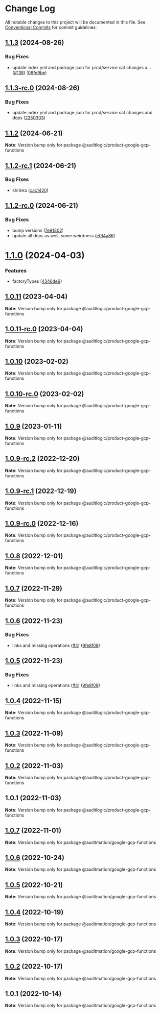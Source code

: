 # Change Log

All notable changes to this project will be documented in this file.
See [Conventional Commits](https://conventionalcommits.org) for commit guidelines.

## [1.1.3](https://github.com/auditlogic/product/compare/@auditlogic/product-google-gcp-functions@1.1.2...@auditlogic/product-google-gcp-functions@1.1.3) (2024-08-26)


### Bug Fixes

* update index yml and package json for prod/service cat changes a… ([#138](https://github.com/auditlogic/product/issues/138)) ([08fe9be](https://github.com/auditlogic/product/commit/08fe9beb1c8457462a19bc69caa02e6212d97e1a))





## [1.1.3-rc.0](https://github.com/auditlogic/product/compare/@auditlogic/product-google-gcp-functions@1.1.2...@auditlogic/product-google-gcp-functions@1.1.3-rc.0) (2024-08-26)


### Bug Fixes

* update index yml and package json for prod/service cat changes and deps ([2250303](https://github.com/auditlogic/product/commit/225030363a363608240135b7ebed386b28f01e4b))





## [1.1.2](https://github.com/auditlogic/product/compare/@auditlogic/product-google-gcp-functions@1.1.2-rc.1...@auditlogic/product-google-gcp-functions@1.1.2) (2024-06-21)

**Note:** Version bump only for package @auditlogic/product-google-gcp-functions





## [1.1.2-rc.1](https://github.com/auditlogic/product/compare/@auditlogic/product-google-gcp-functions@1.1.2-rc.0...@auditlogic/product-google-gcp-functions@1.1.2-rc.1) (2024-06-21)


### Bug Fixes

* shrinks ([cac1420](https://github.com/auditlogic/product/commit/cac14200fefcd8183ab69fe89a47bd3f70f563e9))





## [1.1.2-rc.0](https://github.com/auditlogic/product/compare/@auditlogic/product-google-gcp-functions@1.1.0...@auditlogic/product-google-gcp-functions@1.1.2-rc.0) (2024-06-21)


### Bug Fixes

* bump versions ([7e91302](https://github.com/auditlogic/product/commit/7e913023b8b312150ed7762c32fbbe616be71de5))
* update all deps as well, some weirdness ([e0f4a86](https://github.com/auditlogic/product/commit/e0f4a864714e2d3de6bbf3da014d5312fe53be2f))





# [1.1.0](https://github.com/auditlogic/product/compare/@auditlogic/product-google-gcp-functions@1.0.11...@auditlogic/product-google-gcp-functions@1.1.0) (2024-04-03)


### Features

* factoryTypes ([4346de9](https://github.com/auditlogic/product/commit/4346de92693aee892fccf725338ffc7b80ab182b))





## [1.0.11](https://github.com/auditlogic/product/compare/@auditlogic/product-google-gcp-functions@1.0.10...@auditlogic/product-google-gcp-functions@1.0.11) (2023-04-04)

**Note:** Version bump only for package @auditlogic/product-google-gcp-functions





## [1.0.11-rc.0](https://github.com/auditlogic/product/compare/@auditlogic/product-google-gcp-functions@1.0.10...@auditlogic/product-google-gcp-functions@1.0.11-rc.0) (2023-04-04)

**Note:** Version bump only for package @auditlogic/product-google-gcp-functions





## [1.0.10](https://github.com/auditlogic/product/compare/@auditlogic/product-google-gcp-functions@1.0.9...@auditlogic/product-google-gcp-functions@1.0.10) (2023-02-02)

**Note:** Version bump only for package @auditlogic/product-google-gcp-functions





## [1.0.10-rc.0](https://github.com/auditlogic/product/compare/@auditlogic/product-google-gcp-functions@1.0.9...@auditlogic/product-google-gcp-functions@1.0.10-rc.0) (2023-02-02)

**Note:** Version bump only for package @auditlogic/product-google-gcp-functions





## [1.0.9](https://github.com/auditlogic/product/compare/@auditlogic/product-google-gcp-functions@1.0.9-rc.2...@auditlogic/product-google-gcp-functions@1.0.9) (2023-01-11)

**Note:** Version bump only for package @auditlogic/product-google-gcp-functions





## [1.0.9-rc.2](https://github.com/auditlogic/product/compare/@auditlogic/product-google-gcp-functions@1.0.8...@auditlogic/product-google-gcp-functions@1.0.9-rc.2) (2022-12-20)

**Note:** Version bump only for package @auditlogic/product-google-gcp-functions





## [1.0.9-rc.1](https://github.com/auditlogic/product/compare/@auditlogic/product-google-gcp-functions@1.0.8...@auditlogic/product-google-gcp-functions@1.0.9-rc.1) (2022-12-19)

**Note:** Version bump only for package @auditlogic/product-google-gcp-functions





## [1.0.9-rc.0](https://github.com/auditlogic/product/compare/@auditlogic/product-google-gcp-functions@1.0.8...@auditlogic/product-google-gcp-functions@1.0.9-rc.0) (2022-12-16)

**Note:** Version bump only for package @auditlogic/product-google-gcp-functions





## [1.0.8](https://github.com/auditlogic/product/compare/@auditlogic/product-google-gcp-functions@1.0.7...@auditlogic/product-google-gcp-functions@1.0.8) (2022-12-01)

**Note:** Version bump only for package @auditlogic/product-google-gcp-functions





## [1.0.7](https://github.com/auditlogic/product/compare/@auditlogic/product-google-gcp-functions@1.0.6...@auditlogic/product-google-gcp-functions@1.0.7) (2022-11-29)

**Note:** Version bump only for package @auditlogic/product-google-gcp-functions





## [1.0.6](https://github.com/auditlogic/product/compare/@auditlogic/product-google-gcp-functions@1.0.4...@auditlogic/product-google-gcp-functions@1.0.6) (2022-11-23)


### Bug Fixes

* links and missing operations ([#4](https://github.com/auditlogic/product/issues/4)) ([9fe8f08](https://github.com/auditlogic/product/commit/9fe8f08fe7c57fdb79f991ac35bd6ac2e7dcad38))





## [1.0.5](https://github.com/auditlogic/product/compare/@auditlogic/product-google-gcp-functions@1.0.4...@auditlogic/product-google-gcp-functions@1.0.5) (2022-11-23)


### Bug Fixes

* links and missing operations ([#4](https://github.com/auditlogic/product/issues/4)) ([9fe8f08](https://github.com/auditlogic/product/commit/9fe8f08fe7c57fdb79f991ac35bd6ac2e7dcad38))





## [1.0.4](https://github.com/auditlogic/product/compare/@auditlogic/product-google-gcp-functions@1.0.3...@auditlogic/product-google-gcp-functions@1.0.4) (2022-11-15)

**Note:** Version bump only for package @auditlogic/product-google-gcp-functions





## [1.0.3](https://github.com/auditlogic/product/compare/@auditlogic/product-google-gcp-functions@1.0.2...@auditlogic/product-google-gcp-functions@1.0.3) (2022-11-09)

**Note:** Version bump only for package @auditlogic/product-google-gcp-functions





## [1.0.2](https://github.com/auditlogic/product/compare/@auditlogic/product-google-gcp-functions@1.0.1...@auditlogic/product-google-gcp-functions@1.0.2) (2022-11-03)

**Note:** Version bump only for package @auditlogic/product-google-gcp-functions





## 1.0.1 (2022-11-03)

**Note:** Version bump only for package @auditlogic/product-google-gcp-functions





## [1.0.7](https://github.com/auditmation/store-content/compare/@auditmation/google-gcp-functions@1.0.6...@auditmation/google-gcp-functions@1.0.7) (2022-11-01)

**Note:** Version bump only for package @auditmation/google-gcp-functions





## [1.0.6](https://github.com/auditmation/store-content/compare/@auditmation/google-gcp-functions@1.0.5...@auditmation/google-gcp-functions@1.0.6) (2022-10-24)

**Note:** Version bump only for package @auditmation/google-gcp-functions





## [1.0.5](https://github.com/auditmation/store-content/compare/@auditmation/google-gcp-functions@1.0.4...@auditmation/google-gcp-functions@1.0.5) (2022-10-21)

**Note:** Version bump only for package @auditmation/google-gcp-functions





## [1.0.4](https://github.com/auditmation/store-content/compare/@auditmation/google-gcp-functions@1.0.3...@auditmation/google-gcp-functions@1.0.4) (2022-10-19)

**Note:** Version bump only for package @auditmation/google-gcp-functions





## [1.0.3](https://github.com/auditmation/store-content/compare/@auditmation/google-gcp-functions@1.0.2...@auditmation/google-gcp-functions@1.0.3) (2022-10-17)

**Note:** Version bump only for package @auditmation/google-gcp-functions





## [1.0.2](https://github.com/auditmation/store-content/compare/@auditmation/google-gcp-functions@1.0.1...@auditmation/google-gcp-functions@1.0.2) (2022-10-17)

**Note:** Version bump only for package @auditmation/google-gcp-functions





## 1.0.1 (2022-10-14)

**Note:** Version bump only for package @auditmation/google-gcp-functions
